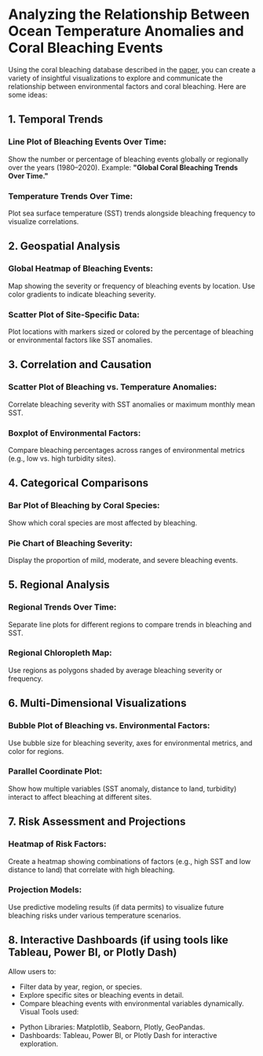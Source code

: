 # Analyzing the Relationship Between Ocean Temperature Anomalies and Coral Bleaching Events
Using the coral bleaching database described in the [paper](https://www.nature.com/articles/s41597-022-01121-y), you can create a variety of insightful visualizations to explore and communicate the relationship between environmental factors and coral bleaching. Here are some ideas:

## 1. Temporal Trends
### Line Plot of Bleaching Events Over Time:
Show the number or percentage of bleaching events globally or regionally over the years (1980–2020).
Example: **"Global Coral Bleaching Trends Over Time."**

### Temperature Trends Over Time:
Plot sea surface temperature (SST) trends alongside bleaching frequency to visualize correlations.

## 2. Geospatial Analysis
### Global Heatmap of Bleaching Events:
Map showing the severity or frequency of bleaching events by location.
Use color gradients to indicate bleaching severity.
### Scatter Plot of Site-Specific Data:
Plot locations with markers sized or colored by the percentage of bleaching or environmental factors like SST anomalies.

## 3. Correlation and Causation
### Scatter Plot of Bleaching vs. Temperature Anomalies:
Correlate bleaching severity with SST anomalies or maximum monthly mean SST.
### Boxplot of Environmental Factors:
Compare bleaching percentages across ranges of environmental metrics (e.g., low vs. high turbidity sites).

## 4. Categorical Comparisons
### Bar Plot of Bleaching by Coral Species:
Show which coral species are most affected by bleaching.
### Pie Chart of Bleaching Severity:
Display the proportion of mild, moderate, and severe bleaching events.

## 5. Regional Analysis
### Regional Trends Over Time:
Separate line plots for different regions to compare trends in bleaching and SST.
### Regional Chloropleth Map:
Use regions as polygons shaded by average bleaching severity or frequency.

## 6. Multi-Dimensional Visualizations
### Bubble Plot of Bleaching vs. Environmental Factors:
Use bubble size for bleaching severity, axes for environmental metrics, and color for regions.
### Parallel Coordinate Plot:
Show how multiple variables (SST anomaly, distance to land, turbidity) interact to affect bleaching at different sites.

## 7. Risk Assessment and Projections
### Heatmap of Risk Factors:
Create a heatmap showing combinations of factors (e.g., high SST and low distance to land) that correlate with high bleaching.
### Projection Models:
Use predictive modeling results (if data permits) to visualize future bleaching risks under various temperature scenarios.

## 8. Interactive Dashboards (if using tools like Tableau, Power BI, or Plotly Dash)
Allow users to:
* Filter data by year, region, or species.
* Explore specific sites or bleaching events in detail.
* Compare bleaching events with environmental variables dynamically.
Visual Tools used:
- Python Libraries: Matplotlib, Seaborn, Plotly, GeoPandas.
- Dashboards: Tableau, Power BI, or Plotly Dash for interactive exploration.